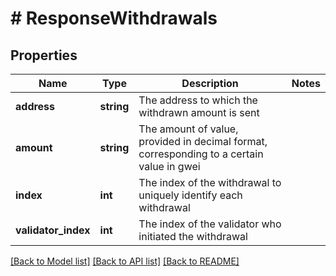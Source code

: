 # # ResponseWithdrawals

## Properties

Name | Type | Description | Notes
------------ | ------------- | ------------- | -------------
**address** | **string** | The address to which the withdrawn amount is sent |
**amount** | **string** | The amount of value, provided in decimal format, corresponding to a certain value in gwei |
**index** | **int** | The index of the withdrawal to uniquely identify each withdrawal |
**validator_index** | **int** | The index of the validator who initiated the withdrawal |

[[Back to Model list]](../../README.md#models) [[Back to API list]](../../README.md#endpoints) [[Back to README]](../../README.md)
